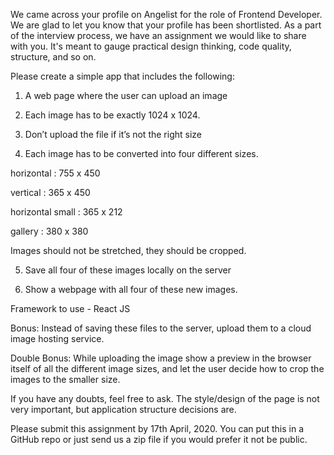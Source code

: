 We came across your profile on Angelist for the role of Frontend Developer. We are glad to let you know that your profile has been shortlisted. As a part of the interview process, we have an assignment we would like to share with you. It's meant to gauge practical design thinking, code quality, structure, and so on.

Please create a simple app that includes the following:

1.  A web page where the user can upload an image

2.  Each image has to be exactly 1024 x 1024.

3.  Don’t upload the file if it’s not the right size

4.  Each image has to be converted into four different sizes.

horizontal : 755 x 450

vertical : 365 x 450

horizontal small : 365 x 212

gallery : 380 x 380

Images should not be stretched, they should be cropped.

5.  Save all four of these images locally on the server

6.  Show a webpage with all four of these new images.

Framework to use - React JS

Bonus: Instead of saving these files to the server, upload them to a cloud image hosting service.

Double Bonus: While uploading the image show a preview in the browser itself of all the different image sizes, and let the user decide how to crop the images to the smaller size.

If you have any doubts, feel free to ask. The style/design of the page is not very important, but application structure decisions are.

Please submit this assignment by 17th April, 2020. You can put this in a GitHub repo or just send us a zip file if you would prefer it not be public.
